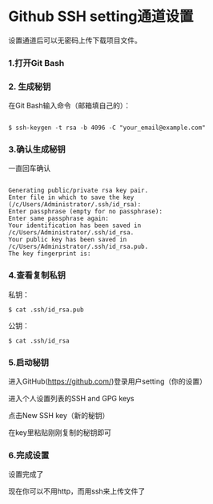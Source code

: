 # Github SSH setting通道设置

设置通道后可以无密码上传下载项目文件。


### 1.打开Git Bash


### 2. 生成秘钥

在Git Bash输入命令（邮箱填自己的）：

```

$ ssh-keygen -t rsa -b 4096 -C "your_email@example.com"

```

### 3.确认生成秘钥

一直回车确认

```

Generating public/private rsa key pair.
Enter file in which to save the key (/c/Users/Administrator/.ssh/id_rsa):
Enter passphrase (empty for no passphrase):
Enter same passphrase again:
Your identification has been saved in /c/Users/Administrator/.ssh/id_rsa.
Your public key has been saved in /c/Users/Administrator/.ssh/id_rsa.pub.
The key fingerprint is:

```

### 4.查看复制私钥

私钥：
```
$ cat .ssh/id_rsa.pub
```

公钥：
```
$ cat .ssh/id_rsa
```

### 5.启动秘钥

进入GitHub(https://github.com/)登录用户setting（你的设置）

进入个人设置列表的SSH and GPG keys

点击New SSH key（新的秘钥）

在key里粘贴刚刚复制的秘钥即可

### 6.完成设置

设置完成了

现在你可以不用http，而用ssh来上传文件了
